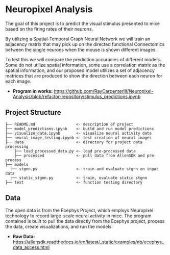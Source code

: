 
# Neuropixel Analysis 
  The goal of this project is to predict the visual stimulus presented to mice based on the firing rates of their neurons. 

  By utilizing a Spatial-Temporal Graph Neural Network we will train an adjacency matrix that may pick up on the directed functional Connectomics between the single neurons when the mouse is shown different images. 
  
  To test this we will compare the prediction accuracies of different models. Some do not utilize spatial information, some use a correlation matrix as the spatial information, and our proposed model utilizes a set of adjacency matrices that are produced to show the direction between each neuron for each image. 

- **Program in works:** https://github.com/RayCarpenterIII/Neuropixel-Analysis/blob/refactor-repository/stimulus_predictions.ipynb

## Project Structure 
```
├── README.md                  <- description of project 
├── model_predictions.ipynb    <- build and run model predictions
├── visualize_data.ipynb       <- visualize neural activity data
├── neural_image_testing.ipynb <- test creation of neural images
├── data                       <- directory for project data processing
    ├── load_processed_data.py <- load pre-processed data
    ├── processed              <- pull data from AllenSDK and pre-process
├── models
  ├── stgnn.py                 <- train and evaluate stgnn on input data
  ├── static_stgnn.py          <- train, evaluate static stgnn    
├── test                       <- function testing directory 
```

## Data 
The open data is from the Ecephys Project, which employs Neuropixel technology to record large-scale neural activity in mice. The program contained is built to pull the data directly from the Ecephys project, process the data, create visualizations, and run the models.

- **Raw Data:** https://allensdk.readthedocs.io/en/latest/_static/examples/nb/ecephys_data_access.html
